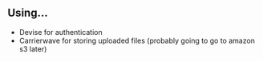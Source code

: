 Using...
-----

- Devise for authentication
- Carrierwave for storing uploaded files (probably going to go to amazon s3 later)